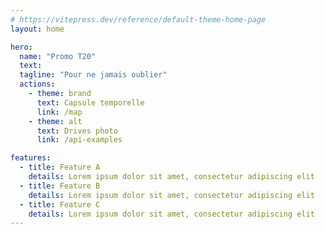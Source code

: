 ```yaml
---
# https://vitepress.dev/reference/default-theme-home-page
layout: home

hero:
  name: "Promo T20"
  text: 
  tagline: "Pour ne jamais oublier"
  actions:
    - theme: brand
      text: Capsule temporelle
      link: /map
    - theme: alt
      text: Drives photo
      link: /api-examples

features:
  - title: Feature A
    details: Lorem ipsum dolor sit amet, consectetur adipiscing elit
  - title: Feature B
    details: Lorem ipsum dolor sit amet, consectetur adipiscing elit
  - title: Feature C
    details: Lorem ipsum dolor sit amet, consectetur adipiscing elit
---
```


